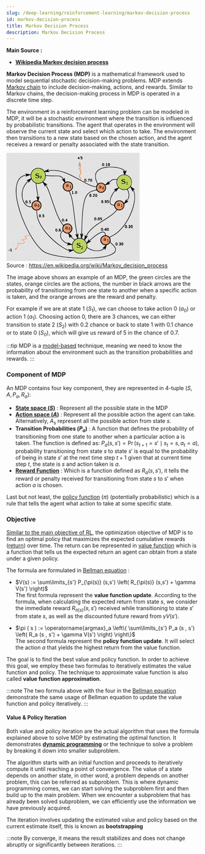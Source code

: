 ```yaml
---
slug: /deep-learning/reinforcement-learning/markov-decision-process
id: markov-decision-process
title: Markov Decision Process
description: Markov Decision Process
---
```


**Main Source :**

- **[Wikipedia Markov decision process](https://en.wikipedia.org/wiki/Markov_decision_process)**

**Markov Decision Process (MDP)** is a mathematical framework used to model sequential stochastic decision-making problems. MDP extends [Markov chain](/deep-learning/reinforcement-learning/markov-models#markov-chain) to include decision-making, actions, and rewards. Similar to Markov chains, the decision-making process in MDP is operated in a discrete time step.

The environment in a reinforcement learning problem can be modeled in MDP, it will be a stochastic environment where the transition is influenced by probabilistic transitions. The agent that operates in the environment will observe the current state and select which action to take. The environment then transitions to a new state based on the chosen action, and the agent receives a reward or penalty associated with the state transition.

![Example of Markov decision process](./markov-decision-process.png)  
Source : https://en.wikipedia.org/wiki/Markov_decision_process

The image above shows an example of an MDP, the green circles are the states, orange circles are the actions, the number in black arrows are the probability of transitioning from one state to another when a specific action is taken, and the orange arrows are the reward and penalty.

For example if we are at state 1 ($S_1$), we can choose to take action 0 ($a_0$) or action 1 ($a_1$). Choosing action 0, there are 3 chances, we can either transition to state 2 ($S_2$) with 0.2 chance or back to state 1 with 0.1 chance or to state 0 ($S_0$), which will give us reward of 5 in the chance of 0.7.

:::tip
MDP is a [model-based](/deep-learning/reinforcement-learning/reinforcement-learning-fundamental#model-based--model-free) technique, meaning we need to know the information about the environment such as the transition probabilities and rewards.
:::

### Component of MDP

An MDP contains four key component, they are represented in 4-tuple ($S, A, P_a, R_a$):

- **[State space ($S$)](/deep-learning/reinforcement-learning/reinforcement-learning-fundamental#state)** : Represent all the possible state in the MDP
- **[Action space ($A$)](/deep-learning/reinforcement-learning/reinforcement-learning-fundamental#action)** : Represent all the possible action the agent can take. Alternatively, $A_s$ represent all the possible action from state $s$.
- **Transition Probabilities ($P_a$)** : A function that defines the probability of transitioning from one state to another when a particular action a is taken. The function is defined as: ${\displaystyle P_{a}(s,s')=\Pr(s_{t+1}=s'\mid s_{t}=s,a_{t}=a)}$, probability transitioning from state $s$ to state $s'$ is equal to the probability of being in state $s'$ at the next time step $t + 1$ given that at current time step $t$, the state is $s$ and action taken is $a$.
- **[Reward Function](/deep-learning/reinforcement-learning/reinforcement-learning-fundamental#reward-return--horizon)** : Which is a function defined as ${\displaystyle R_{a}(s,s')}$, it tells the reward or penalty received for transitioning from state $s$ to $s'$ when action $a$ is chosen.

Last but not least, the [policy function](/deep-learning/reinforcement-learning/reinforcement-learning-fundamental#policy) ($\pi$) (potentially probabilistic) which is a rule that tells the agent what action to take at some specific state.

### Objective

[Similar to the main objective of RL](/deep-learning/reinforcement-learning/reinforcement-learning-fundamental#rl-main-objective), the optimization objective of MDP is to find an optimal policy that maximizes the expected cumulative rewards ([return](/deep-learning/reinforcement-learning/reinforcement-learning-fundamental#reward-return--horizon)) over time. The return can be represented in [value function](/deep-learning/reinforcement-learning/reinforcement-learning-fundamental#value-function) which is a function that tells us the expected return an agent can obtain from a state under a given policy.

The formula are formulated in [Bellman equation](/deep-learning/reinforcement-learning/reinforcement-learning-fundamental#bellman-equation) :

- $V(s) := \sum\limits_{s'} P_{\pi(s)} (s,s') \left( R_{\pi(s)} (s,s') + \gamma V(s') \right)$  
  The first formula represent the **value function update**. According to the formula, when calculating the expected return from state $s$, we consider the immediate reward $R_{\pi(s)}(s, s')$ received while transitioning to state $s'$ from state $s$, as well as the discounted future reward from $\gamma V(s')$.

- $\pi ( s ) := \operatorname{argmax}_a \left\{ \sum\limits_{s'} P_a (s , s') \left( R_a (s , s') + \gamma V(s') \right) \right\}$  
  The second formula represent the **policy function update**. It will select the action $a$ that yields the highest return from the value function.

The goal is to find the best value and policy function. In order to achieve this goal, we employ these two formulas to iteratively estimates the value function and policy. The technique to approximate value function is also called **value function approximation**.

:::note
The two formula above with the four in the [Bellman equation](/deep-learning/reinforcement-learning/reinforcement-learning-fundamental#bellman-equation) demonstrate the same usage of Bellman equation to update the value function and policy iteratively.
:::

#### Value & Policy Iteration

Both value and policy iteration are the actual algorithm that uses the formula explained above to solve MDP by estimating the optimal function. It demonstrates **[dynamic programming](/data-structures-and-algorithms/dynamic-programming)** or the technique to solve a problem by breaking it down into smaller subproblem.

The algorithm starts with an initial function and proceeds to iteratively compute it until reaching a point of convergence. The value of a state depends on another state, in other word, a problem depends on another problem, this can be referred as subproblem. This is where dynamic programming comes, we can start solving the subproblem first and then build up to the main problem. When we encounter a subproblem that has already been solved subproblem, we can efficiently use the information we have previously acquired.

The iteration involves updating the estimated value and policy based on the current estimate itself, this is known as **bootstrapping**

:::note
By converge, it means the result stabilizes and does not change abruptly or significantly between iterations.
:::
